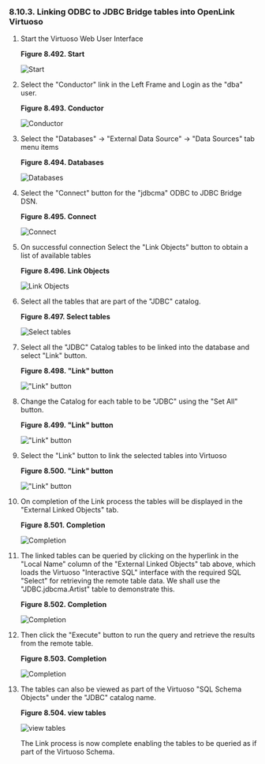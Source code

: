 <div id="vdbengineodtjdlink" class="section">

<div class="titlepage">

<div>

<div>

### 8.10.3. Linking ODBC to JDBC Bridge tables into OpenLink Virtuoso

</div>

</div>

</div>

<div class="orderedlist">

1.  Start the Virtuoso Web User Interface

    <div class="figure-float">

    <div id="jbora1" class="figure">

    **Figure 8.492. Start**

    <div class="figure-contents">

    <div class="mediaobject">

    ![Start](images/ui/lora1.png)

    </div>

    </div>

    </div>

      

    </div>

2.  Select the "Conductor" link in the Left Frame and Login as the "dba"
    user.

    <div class="figure-float">

    <div id="jbora2" class="figure">

    **Figure 8.493. Conductor**

    <div class="figure-contents">

    <div class="mediaobject">

    ![Conductor](images/ui/lora2.png)

    </div>

    </div>

    </div>

      

    </div>

3.  Select the "Databases" -\> "External Data Source" -\> "Data Sources"
    tab menu items

    <div class="figure-float">

    <div id="jbora3" class="figure">

    **Figure 8.494. Databases**

    <div class="figure-contents">

    <div class="mediaobject">

    ![Databases](images/ui/jbora3.png)

    </div>

    </div>

    </div>

      

    </div>

4.  Select the "Connect" button for the "jdbcma" ODBC to JDBC Bridge
    DSN.

    <div class="figure-float">

    <div id="jbora4" class="figure">

    **Figure 8.495. Connect**

    <div class="figure-contents">

    <div class="mediaobject">

    ![Connect](images/ui/jbora4.png)

    </div>

    </div>

    </div>

      

    </div>

5.  On successful connection Select the "Link Objects" button to obtain
    a list of available tables

    <div class="figure-float">

    <div id="jbora5" class="figure">

    **Figure 8.496. Link Objects**

    <div class="figure-contents">

    <div class="mediaobject">

    ![Link Objects](images/ui/jbora5.png)

    </div>

    </div>

    </div>

      

    </div>

6.  Select all the tables that are part of the "JDBC" catalog.

    <div class="figure-float">

    <div id="jbora6" class="figure">

    **Figure 8.497. Select tables**

    <div class="figure-contents">

    <div class="mediaobject">

    ![Select tables](images/ui/jbora6.png)

    </div>

    </div>

    </div>

      

    </div>

7.  Select all the "JDBC" Catalog tables to be linked into the database
    and select "Link" button.

    <div class="figure-float">

    <div id="jbora7" class="figure">

    **Figure 8.498. "Link" button**

    <div class="figure-contents">

    <div class="mediaobject">

    !["Link" button](images/ui/jbora7.png)

    </div>

    </div>

    </div>

      

    </div>

8.  Change the Catalog for each table to be "JDBC" using the "Set All"
    button.

    <div class="figure-float">

    <div id="jbora8" class="figure">

    **Figure 8.499. "Link" button**

    <div class="figure-contents">

    <div class="mediaobject">

    !["Link" button](images/ui/jbora8.png)

    </div>

    </div>

    </div>

      

    </div>

9.  Select the "Link" button to link the selected tables into Virtuoso

    <div class="figure-float">

    <div id="jbora9" class="figure">

    **Figure 8.500. "Link" button**

    <div class="figure-contents">

    <div class="mediaobject">

    !["Link" button](images/ui/jbora9.png)

    </div>

    </div>

    </div>

      

    </div>

10. On completion of the Link process the tables will be displayed in
    the "External Linked Objects" tab.

    <div class="figure-float">

    <div id="jbora10" class="figure">

    **Figure 8.501. Completion**

    <div class="figure-contents">

    <div class="mediaobject">

    ![Completion](images/ui/jbora10.png)

    </div>

    </div>

    </div>

      

    </div>

11. The linked tables can be queried by clicking on the hyperlink in the
    "Local Name" column of the "External Linked Objects" tab above,
    which loads the Virtuoso "Interactive SQL" interface with the
    required SQL "Select" for retrieving the remote table data. We shall
    use the "JDBC.jdbcma.Artist" table to demonstrate this.

    <div class="figure-float">

    <div id="jbora11" class="figure">

    **Figure 8.502. Completion**

    <div class="figure-contents">

    <div class="mediaobject">

    ![Completion](images/ui/jbora11.png)

    </div>

    </div>

    </div>

      

    </div>

12. Then click the "Execute" button to run the query and retrieve the
    results from the remote table.

    <div class="figure-float">

    <div id="jbora12" class="figure">

    **Figure 8.503. Completion**

    <div class="figure-contents">

    <div class="mediaobject">

    ![Completion](images/ui/jbora12.png)

    </div>

    </div>

    </div>

      

    </div>

13. The tables can also be viewed as part of the Virtuoso "SQL Schema
    Objects" under the "JDBC" catalog name.

    <div class="figure-float">

    <div id="jbora13" class="figure">

    **Figure 8.504. view tables**

    <div class="figure-contents">

    <div class="mediaobject">

    ![view tables](images/ui/jbora13.png)

    </div>

    </div>

    </div>

      

    </div>

    The Link process is now complete enabling the tables to be queried
    as if part of the Virtuoso Schema.

</div>

</div>
